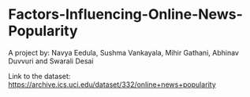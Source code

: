 # Factors-Influencing-Online-News-Popularity
A project by: Navya Eedula, Sushma Vankayala, Mihir Gathani, Abhinav Duvvuri and Swarali Desai

Link to the dataset: https://archive.ics.uci.edu/dataset/332/online+news+popularity
